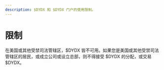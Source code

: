 ```yaml
---
description: $DYDX 和 $DYDX 门户的使用限制。
---
```


# 限制

在美国或其他受禁司法管辖区，$DYDX 皆不可用。如果您是美国或其他受禁司法管辖区的居民，或成立公司或设立总部，则不得接受 $DYDX 的分配，或交易 $DYDX。
